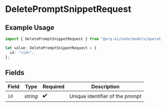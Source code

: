 # DeletePromptSnippetRequest

## Example Usage

```typescript
import { DeletePromptSnippetRequest } from "@orq-ai/node/models/operations";

let value: DeletePromptSnippetRequest = {
  id: "<id>",
};
```

## Fields

| Field                           | Type                            | Required                        | Description                     |
| ------------------------------- | ------------------------------- | ------------------------------- | ------------------------------- |
| `id`                            | *string*                        | :heavy_check_mark:              | Unique identifier of the prompt |